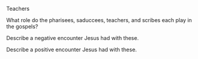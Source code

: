 Teachers


What role do the pharisees, saduccees, teachers, and scribes each play in the gospels?


Describe a negative encounter Jesus had with these.


Describe a positive encounter Jesus had with these.
